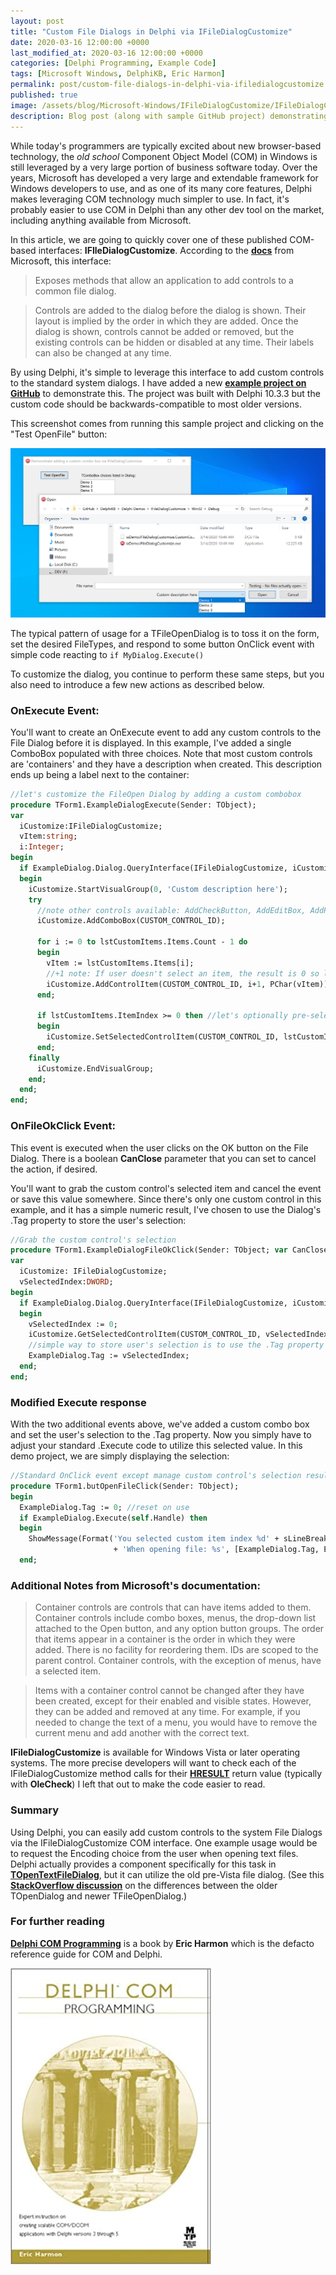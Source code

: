 ```yaml
---
layout: post
title: "Custom File Dialogs in Delphi via IFileDialogCustomize"
date: 2020-03-16 12:00:00 +0000
last_modified_at: 2020-03-16 12:00:00 +0000
categories: [Delphi Programming, Example Code]
tags: [Microsoft Windows, DelphiKB, Eric Harmon]
permalink: post/custom-file-dialogs-in-delphi-via-ifiledialogcustomize
published: true
image: /assets/blog/Microsoft-Windows/IFileDialogCustomize/IFileDialogCustomize_square.png
description: Blog post (along with sample GitHub project) demonstrating using Microsoft's IFileDialogCustomize interface to add custom controls to File Dialogs
---
```

While today's programmers are typically excited about new browser-based technology, the _old school_ Component Object Model (COM) in Windows is still leveraged by a very large portion of business software today. Over the years, Microsoft has developed a very large and extendable framework for Windows developers to use, and as one of its many core features, Delphi makes leveraging COM technology much simpler to use. In fact, it's probably easier to use COM in Delphi than any other dev tool on the market, including anything available from Microsoft.

In this article, we are going to quickly cover one of these published COM-based interfaces: **IFIleDialogCustomize**. According to the [**docs**](https://docs.microsoft.com/en-us/windows/win32/api/shobjidl_core/nn-shobjidl_core-ifiledialogcustomize) from Microsoft, this interface:

> Exposes methods that allow an application to add controls to a common file dialog.

> Controls are added to the dialog before the dialog is shown. Their layout is implied by the order in which they are added. Once the dialog is shown, controls cannot be added or removed, but the existing controls can be hidden or disabled at any time. Their labels can also be changed at any time.

By using Delphi, it's simple to leverage this interface to add custom controls to the standard system dialogs. I have added a new [**example project on GitHub**](https://github.com/ideasawakened/DelphiKB/tree/master/Delphi%20Demos/IFileDialogCustomize) to demonstrate this. The project was built with Delphi 10.3.3 but the custom code should be backwards-compatible to most older versions.

This screenshot comes from running this sample project and clicking on the "Test OpenFile" button:

![Screenshot from example project demonstrating IFileDialogCustomize](/assets/blog/Microsoft-Windows/IFileDialogCustomize/IFileDialogCustomize_ScreenShot.png)

The typical pattern of usage for a TFileOpenDialog is to toss it on the form, set the desired FileTypes, and respond to some button OnClick event with simple code reacting to `if MyDialog.Execute()`

To customize the dialog, you continue to perform these same steps, but you also need to introduce a few new actions as described below.

### OnExecute Event:

You'll want to create an OnExecute event to add any custom controls to the File Dialog before it is displayed. In this example, I've added a single ComboBox populated with three choices. Note that most custom controls are 'containers' and they have a description when created. This description ends up being a label next to the container:

````pascal
//let's customize the FileOpen Dialog by adding a custom combobox
procedure TForm1.ExampleDialogExecute(Sender: TObject);
var
  iCustomize:IFileDialogCustomize;
  vItem:string;
  i:Integer;
begin
  if ExampleDialog.Dialog.QueryInterface(IFileDialogCustomize, iCustomize) = S_OK then
  begin
    iCustomize.StartVisualGroup(0, 'Custom description here');
    try
      //note other controls available: AddCheckButton, AddEditBox, AddPushButton, AddRadioButtonList...
      iCustomize.AddComboBox(CUSTOM_CONTROL_ID);

      for i := 0 to lstCustomItems.Items.Count - 1 do
      begin
        vItem := lstCustomItems.Items[i];
        //+1 note: If user doesn't select an item, the result is 0 so lets start indexed items with 1
        iCustomize.AddControlItem(CUSTOM_CONTROL_ID, i+1, PChar(vItem));
      end;

      if lstCustomItems.ItemIndex >= 0 then //let's optionally pre-select a custom item
      begin
        iCustomize.SetSelectedControlItem(CUSTOM_CONTROL_ID, lstCustomItems.ItemIndex+1);
      end;
    finally
      iCustomize.EndVisualGroup;
    end;
  end;
end;
````

### OnFileOkClick Event:

This event is executed when the user clicks on the OK button on the File Dialog. There is a boolean **CanClose** parameter that you can set to cancel the action, if desired.

You'll want to grab the custom control's selected item and cancel the event or save this value somewhere. Since there's only one custom control in this example, and it has a simple numeric result, I've chosen to use the Dialog's .Tag property to store the user's selection:

````pascal
//Grab the custom control's selection
procedure TForm1.ExampleDialogFileOkClick(Sender: TObject; var CanClose: Boolean);
var
  iCustomize: IFileDialogCustomize;
  vSelectedIndex:DWORD;
begin
  if ExampleDialog.Dialog.QueryInterface(IFileDialogCustomize, iCustomize) = S_OK then
  begin
    vSelectedIndex := 0;
    iCustomize.GetSelectedControlItem(CUSTOM_CONTROL_ID, vSelectedIndex);
    //simple way to store user's selection is to use the .Tag property
    ExampleDialog.Tag := vSelectedIndex;
  end;
end;
````

### Modified **Execute** response

With the two additional events above, we've added a custom combo box and set the user's selection to the .Tag property. Now you simply have to adjust your standard .Execute code to utilize this selected value. In this demo project, we are simply displaying the selection:

````pascal
//Standard OnClick event except manage custom control's selection result via the .Tag property
procedure TForm1.butOpenFileClick(Sender: TObject);
begin
  ExampleDialog.Tag := 0; //reset on use
  if ExampleDialog.Execute(self.Handle) then
  begin
    ShowMessage(Format('You selected custom item index %d' + sLineBreak
                       + 'When opening file: %s', [ExampleDialog.Tag, ExampleDialog.FileName]));
  end;
````

### Additional Notes from Microsoft's documentation:

> Container controls are controls that can have items added to them. Container controls include combo boxes, menus, the drop-down list attached to the Open button, and any option button groups. The order that items appear in a container is the order in which they were added. There is no facility for reordering them. IDs are scoped to the parent control. Container controls, with the exception of menus, have a selected item.

> Items with a container control cannot be changed after they have been created, except for their enabled and visible states. However, they can be added and removed at any time. For example, if you needed to change the text of a menu, you would have to remove the current menu and add another with the correct text.

**IFileDialogCustomize** is available for Windows Vista or later operating systems. The more precise developers will want to check each of the IFileDialogCustomize method calls for their [**HRESULT**](https://docs.microsoft.com/en-us/openspecs/windows_protocols/ms-erref/705fb797-2175-4a90-b5a3-3918024b10b8) return value (typically with **OleCheck**) I left that out to make the code easier to read.

### **Summary**

Using Delphi, you can easily add custom controls to the system File Dialogs via the IFileDialogCustomize COM interface. One example usage would be to request the Encoding choice from the user when opening text files. Delphi actually provides a component specifically for this task in [**TOpenTextFileDialog**](http://docwiki.embarcadero.com/Libraries/en/Vcl.ExtDlgs.TOpenTextFileDialog), but it can utilize the old pre-Vista file dialog. (See this [**StackOverflow discussion**](https://stackoverflow.com/questions/6236275/what-is-the-difference-between-the-new-tfileopendialog-and-the-old-topendialog) on the differences between the older TOpenDialog and newer TFileOpenDialog.)

### **For further reading**

[**Delphi COM Programming**](https://www.amazon.com/Delphi-COM-Programming-Eric-Harmon/dp/1578702216) is a book by **Eric Harmon** which is the defacto reference guide for COM and Delphi.

![Delphi COM Programming book cover](/assets/blog/Books/Delphi-COM-Programming-BookCover.jpg)
